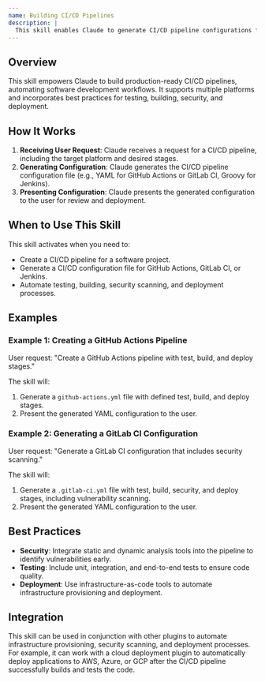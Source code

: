 ```yaml
---
name: Building CI/CD Pipelines
description: |
  This skill enables Claude to generate CI/CD pipeline configurations for various platforms, including GitHub Actions, GitLab CI, and Jenkins. It is used when a user requests the creation of a CI/CD pipeline, specifies a platform (e.g., "GitHub Actions"), or mentions specific pipeline stages like "test," "build," "security," or "deploy." This skill is also useful when the user needs to automate software delivery, integrate security scanning, or set up multi-environment deployments. The skill is triggered by terms such as "CI/CD pipeline," "GitHub Actions pipeline," "GitLab CI configuration," or "Jenkins pipeline."
---
```


## Overview

This skill empowers Claude to build production-ready CI/CD pipelines, automating software development workflows. It supports multiple platforms and incorporates best practices for testing, building, security, and deployment.

## How It Works

1. **Receiving User Request**: Claude receives a request for a CI/CD pipeline, including the target platform and desired stages.
2. **Generating Configuration**: Claude generates the CI/CD pipeline configuration file (e.g., YAML for GitHub Actions or GitLab CI, Groovy for Jenkins).
3. **Presenting Configuration**: Claude presents the generated configuration to the user for review and deployment.

## When to Use This Skill

This skill activates when you need to:
- Create a CI/CD pipeline for a software project.
- Generate a CI/CD configuration file for GitHub Actions, GitLab CI, or Jenkins.
- Automate testing, building, security scanning, and deployment processes.

## Examples

### Example 1: Creating a GitHub Actions Pipeline

User request: "Create a GitHub Actions pipeline with test, build, and deploy stages."

The skill will:
1. Generate a `github-actions.yml` file with defined test, build, and deploy stages.
2. Present the generated YAML configuration to the user.

### Example 2: Generating a GitLab CI Configuration

User request: "Generate a GitLab CI configuration that includes security scanning."

The skill will:
1. Generate a `.gitlab-ci.yml` file with test, build, security, and deploy stages, including vulnerability scanning.
2. Present the generated YAML configuration to the user.

## Best Practices

- **Security**: Integrate static and dynamic analysis tools into the pipeline to identify vulnerabilities early.
- **Testing**: Include unit, integration, and end-to-end tests to ensure code quality.
- **Deployment**: Use infrastructure-as-code tools to automate infrastructure provisioning and deployment.

## Integration

This skill can be used in conjunction with other plugins to automate infrastructure provisioning, security scanning, and deployment processes. For example, it can work with a cloud deployment plugin to automatically deploy applications to AWS, Azure, or GCP after the CI/CD pipeline successfully builds and tests the code.